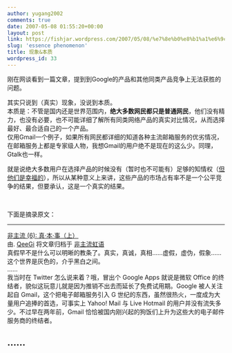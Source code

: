 ```yaml
---
author: yugang2002
comments: true
date: 2007-05-08 01:55:20+00:00
layout: post
link: https://fishjar.wordpress.com/2007/05/08/%e7%8e%b0%e8%b1%a1%e6%9c%ac%e8%b4%a8/
slug: 'essence phenomenon'
title: 现象&本质
wordpress_id: 33
---
```


刚在网谈看到一篇文章，提到到Google的产品和其他同类产品竞争上无法获胜的问题。




其实只说到（真实）现象，没说到本质。  
本质是：不管是国内还是世界范围内，**绝大多数网民都只是普通网民**，他们没有精力，也没有必要，也不可能详细了解所有同类网络产品的真实对比情况，从而选择最好、最合适自己的一个产品。  
仅用Gmail一个例子，如果所有网民都详细的知道各种主流邮箱服务的优劣情况，在邮箱服务上都是专家级人物，我想Gmail的用户绝不是现在的这么少。同理，Gtalk也一样。  

就是说绝大多数用户在选择产品的时候没有（暂时也不可能有）足够的知情权（[但他们是幸福的](http://yugang2002.blogspot.com/2007/04/blog-post_05.html)），所以从某种意义上来讲，这些产品的市场占有率不是一个公平竞争的结果，但要承认，这是一个真实的结果。




 




下面是摘录原文：




---------------------------------------------  
[非主流 (6): 真·本·事（上）](http://www.wangtam.com/50226711/eae_6_caaaeieaeie_92007.php)  
由. [QeeGi](http://www.wangtam.com/contributors.php) 将文章归档于 [
非主流虹语](http://www.wangtam.com/50226711/1843_eaeee.php)   
真假早不是什么可以明晰的教条了。真实，真诚，真相……虚假，虚伪，假象……这个世界是灰色的，介乎黑白之间。  
……  
我当时在 Twitter 怎么说来着？哦，冒出个 Google Apps 就说是微软 Office 的终结者，貌似这玩意儿就是因为推销不出去而延长了免费试用期。Google 被人关注起自 Gmail，这个把电子邮箱服务引入 G 世纪的东西，虽然很热火，一度成为大量用户追捧的首选，可事实上 Yahoo! Mail 与 Live Hotmail 的用户并没有流失多少。不过早在两年前，Gmail 恰恰被国内刚兴起的狗饭们上升为这些大的电子邮件服务商的终结者。
  
……  
---------------------------------------------
